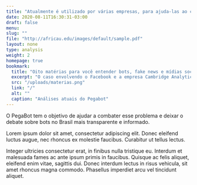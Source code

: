 ```yaml
---
title: "Atualmente é utilizado por várias empresas, para ajuda-las ao combate da  desinformação digital e a conscientização midiática"
date: 2020-08-11T16:30:31-03:00
draft: false
menu:
slug: ""
file: "http://africau.edu/images/default/sample.pdf"
layout: none
type: analysis
weight: 2
homepage: true
bookmark:
  title: "Oito matérias para você entender bots, fake news e mídias sociais"
  excerpt: "O caso envolvendo o Facebook e a empresa Cambridge Analytica mostrou a necessidade de entendermos melhor a forma como bots atuam criando tendências e influenciando debates políticos…"
  src: "/uploads/materias.png"
  link: "/"
  alt: ""
  caption: "Análises atuais do Pegabot"
---
```

O PegaBot tem o objetivo de ajudar a combater esse problema e deixar o debate sobre bots no Brasil mais transparente e informado.

Lorem ipsum dolor sit amet, consectetur adipiscing elit. Donec eleifend luctus augue, nec rhoncus ex molestie faucibus. Curabitur ut tellus lectus.

Integer ultricies consectetur erat, in finibus nulla tristique eu. Interdum et malesuada fames ac ante ipsum primis in faucibus. Quisque ac felis aliquet, eleifend enim vitae, sagittis dui. Donec interdum lectus in risus vehicula, sit amet rhoncus magna commodo. Phasellus imperdiet arcu vel tincidunt aliquet.
